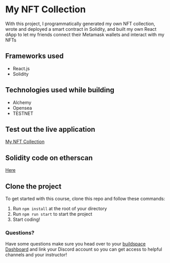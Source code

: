 # My NFT Collection
With this project, I programmatically generated my own NFT collection, wrote and deployed a smart contract in Solidity, and built my own React dApp to let my friends connect their Metamask wallets and interact with my NFTs

## Frameworks used
<ul>
  <li>React.js</li>
  <li>Solidity</li>
</ul>

## Technologies used while building
<ul>
  <li>Alchemy</li>
  <li>Opensea</li>
  <li>TESTNET</li>  
</ul>

## Test out the live application
[My NFT Collection](https://mynftcollection.netlify.app/)

## Solidity code on etherscan
[Here](https://rinkeby.etherscan.io/address/0x7a2E175ce515C5c684D7F680B66739886419587E#code)

## Clone the project
To get started with this course, clone this repo and follow these commands:

1. Run `npm install` at the root of your directory
2. Run `npm run start` to start the project
3. Start coding!

### **Questions?**
Have some questions make sure you head over to your [buildspace Dashboard](https://app.buildspace.so/courses/CO961ddb5f-f428-4608-9949-a9a2f461eb3f) and link your Discord account so you can get access to helpful channels and your instructor!
